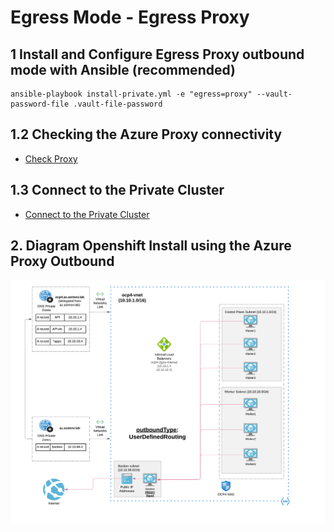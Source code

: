 # Egress Mode - Egress Proxy

## 1 Install and Configure Egress Proxy outbound mode with Ansible (recommended)

```
ansible-playbook install-private.yml -e "egress=proxy" --vault-password-file .vault-file-password
```

## 1.2 Checking the Azure Proxy connectivity

* [Check Proxy](/docs/check_proxy.md)

## 1.3 Connect to the Private Cluster

* [Connect to the Private Cluster](/docs/connect-private-cluster.md)

## 2. Diagram Openshift Install using the Azure Proxy Outbound

<img align="center" width="750" src="pics/egress_azure_proxy.png">
